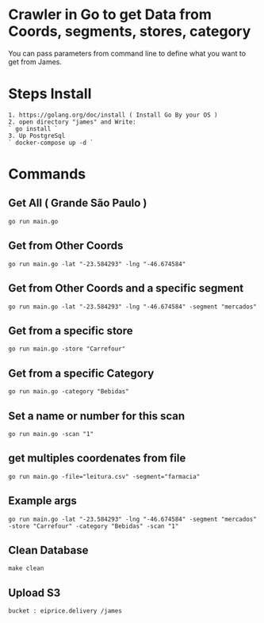 # Crawler in Go to get Data from Coords, segments, stores, category

 
 You can pass parameters from command line to define what you want to get from James.

# Steps Install
    1. https://golang.org/doc/install ( Install Go By your OS )
    2. open directory "james" and Write:
    ` go install `
    3. Up PostgreSql
    ` docker-compose up -d `
    
# Commands

## Get All ( Grande São Paulo )

` go run main.go `

## Get from Other Coords

` go run main.go -lat "-23.584293" -lng "-46.674584" `

## Get from Other Coords and a specific segment

` go run main.go -lat "-23.584293" -lng "-46.674584" -segment "mercados" `

## Get from a specific store

` go run main.go -store "Carrefour" `

## Get from a specific Category

` go run main.go -category "Bebidas" `

## Set a name or number for this scan

` go run main.go -scan "1" `

## get multiples coordenates from file

` go run main.go -file="leitura.csv" -segment="farmacia" `

## Example args

` go run main.go -lat "-23.584293" -lng "-46.674584" -segment "mercados" -store "Carrefour" -category "Bebidas" -scan "1" ` 

## Clean Database 

` make clean ` 

## Upload S3

`bucket : eiprice.delivery /james`




